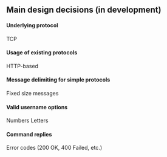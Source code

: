 ## Main design decisions (in development)
#### Underlying protocol
TCP
#### Usage of existing protocols
HTTP-based
#### Message delimiting for simple protocols
Fixed size messages
#### Valid username options
Numbers
Letters
#### Command replies
Error codes (200 OK, 400 Failed, etc.)
